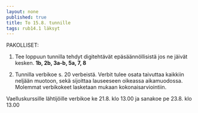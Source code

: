 ```yaml
---
layout: none
published: true
title: To 15.8. tunnille
tags: rub14.1 läksyt
---
```

PAKOLLISET:

1. Tee loppuun tunnilla tehdyt digitehtävät epäsäännöllisistä jos ne jäivät kesken. 
**1b, 2b, 3a-b, 5a, 7, 8**

2. Tunnilla verbikoe s. 20 verbeistä. Verbit tulee osata taivuttaa kaikkiin neljään muotoon, sekä sijoittaa lauseeseen oikeassa aikamuodossa. Molemmat verbikokeet lasketaan mukaan kokonaisarviointiin.

Vaelluskurssille lähtijöille verbikoe ke 21.8. klo 13.00 ja sanakoe pe 23.8. klo 13.00
